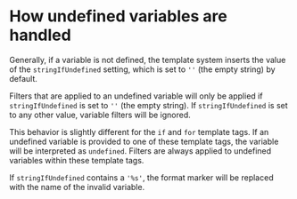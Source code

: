 How undefined variables are handled
=============================

Generally, if a variable is not defined, the template system inserts the
value of the `stringIfUndefined` setting, which is set to
`''` (the empty string) by default.

Filters that are applied to an undefined variable will only be applied if 
`stringIfUndefined` is set to `''` (the empty string). If
`stringIfUndefined` is set to any other value, variable
filters will be ignored.

This behavior is slightly different for the `if` and `for`
template tags. If an undefined variable is provided to one of these template 
tags, the variable will be interpreted as `undefined`. Filters are always 
applied to undefined variables within these template tags.

If `stringIfUndefined` contains a `'%s'`, the format marker will
be replaced with the name of the invalid variable.
